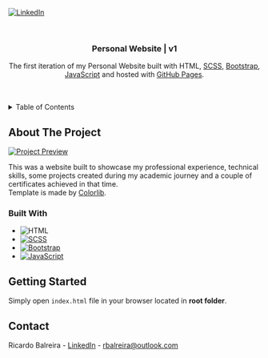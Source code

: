 <!-- PROJECT SHIELDS -->

[![LinkedIn][linkedin-shield]][linkedin-url]

<!-- PROJECT LOGO -->
<br />
<div align="center">
  <h3 align="center">Personal Website | v1</h3>
  <p align="center">
    The first iteration of my Personal Website built with HTML, <a href="https://sass-lang.com/" target="_blank">SCSS</a>, <a href="https://ng-bootstrap.github.io/" target="_blank">Bootstrap</a>, <a href="https://www.javascript.com/" target="_blank">JavaScript</a> and hosted with <a href="https://pages.github.com/" target="_blank">GitHub Pages</a>.
  </p>
  <br />
  <br />
</div>

<!-- TABLE OF CONTENTS -->
<details>
  <summary>Table of Contents</summary>
  <ol>
    <li>
      <a href="#about-the-project">About The Project</a>
      <ul>
        <li><a href="#built-with">Built With</a></li>
      </ul>
    </li>
    <li>
      <a href="#getting-started">Getting Started</a>
    </li>
    <li>
      <a href="#contact">Contact</a>
    </li>
  </ol>
</details>

<!-- ABOUT THE PROJECT -->

## About The Project

[![Project Preview][project-preview]][project-url]

<p>This was a website built to showcase my professional experience, technical skills, some projects created during my academic journey and a couple of certificates achieved in that time.
<br />Template is made by <a href="https://colorlib.com/" target="_blank">Colorlib</a>.
</p>

<!-- BUILT WITH -->

### Built With

- ![HTML][HTML]
- [![SCSS][SCSS]][SCSS-url]
- [![Bootstrap][Bootstrap]][Bootstrap-url]
- [![JavaScript][JavaScript]][JavaScript-url]

<!-- GETTING STARTED -->

## Getting Started

Simply open `index.html` file in your browser located in <b>root folder</b>.

## Contact

Ricardo Balreira - [LinkedIn][linkedin-url] - rbalreira@outlook.com

<!-- MARKDOWN LINKS & IMAGES -->

[linkedin-shield]: https://img.shields.io/badge/-LinkedIn-black.svg?style=for-the-badge&logo=linkedin&colorB=555
[linkedin-url]: https://www.linkedin.com/in/rbalreira/
[project-preview]: images/project-preview.gif
[project-url]: https://rbalreira.github.io/personal-website-v1/
[HTML]: https://img.shields.io/badge/HTML5-E34F26?style=for-the-badge&logo=HTML5&logoColor=white
[SCSS]: https://img.shields.io/badge/SCSS-CC6699?style=for-the-badge&logo=Sass&logoColor=white
[SCSS-url]: https://sass-lang.com/
[Bootstrap]: https://img.shields.io/badge/Bootstrap-563D7C?style=for-the-badge&logo=bootstrap&logoColor=white
[Bootstrap-url]: https://getbootstrap.com
[JavaScript]: https://shields.io/badge/JavaScript-F7DF1E?logo=JavaScript&logoColor=000&style=for-the-badge
[JavaScript-url]: https://www.javascript.com/

